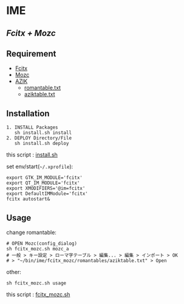 # IME

*Fcitx + Mozc*
---
## Requirement
* [Fcitx](https://fcitx-im.org/wiki/Special:MyLanguage/Fcitx)
* [Mozc](https://github.com/google/mozc)
* [AZIK](http://hp.vector.co.jp/authors/VA002116/azik/azikinfo.htm)
    * [romantable.txt](https://raw.githubusercontent.com/ghsable/dotfiles/main/bin/ime/fcitx_mozc/romantables/romantable.txt)
    * [aziktable.txt](https://raw.githubusercontent.com/ghsable/dotfiles/main/bin/ime/fcitx_mozc/romantables/aziktable.txt)

## Installation

    1. INSTALL Packages
       sh install.sh install
    2. DEPLOY Directory/File
       sh install.sh deploy

this script : [install.sh](https://github.com/ghsable/dotfiles/blob/main/bin/ime/fcitx_mozc/install.sh)

set env/start(`~/.xprofile`):

    export GTK_IM_MODULE='fcitx'
    export QT_IM_MODULE='fcitx'
    export XMODIFIERS='@im=fcitx'
    export DefaultIMModule='fcitx'
    fcitx autostart&

## Usage
change romantable:

    # OPEN Mozc(config_dialog)
    sh fcitx_mozc.sh mozc_a
    # 一般 > キー設定 > ローマ字テーブル > 編集... > 編集 > インポート > OK
    # > "~/bin/ime/fcitx_mozc/romantables/aziktable.txt" > Open

other:

    sh fcitx_mozc.sh usage

this script : [fcitx_mozc.sh](https://github.com/ghsable/dotfiles/blob/main/bin/ime/fcitx_mozc/fcitx_mozc.sh)

